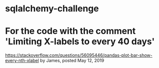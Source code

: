 # sqlalchemy-challenge

# For the code with the comment 'Limiting X-labels to every 40 days'
https://stackoverflow.com/questions/56095446/pandas-plot-bar-show-every-nth-xlabel by James, posted May 12, 2019